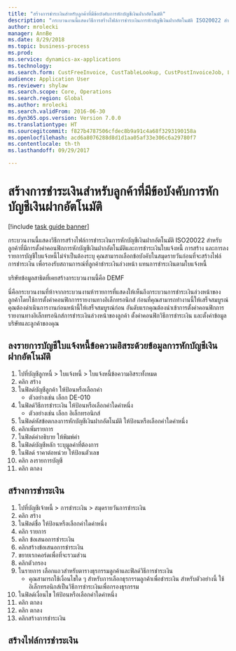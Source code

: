 ```yaml
--- 
title: "สร้างการชำระเงินสำหรับลูกค้าที่มีข้อบังคับการหักบัญชีเงินฝากอัตโนมัติ"
description: "กระบวนงานนี้แสดงวิธีการสร้างไฟล์การชำระเงินการหักบัญชีเงินฝากอัตโนมัติ ISO20022 สำหรับลูกค้าที่มีการตั้งค่าคอนฟิกการหักบัญชีเงินฝากอัตโนมัติและการชำระเงินใบแจ้งหนี้ "
author: mrolecki
manager: AnnBe
ms.date: 8/29/2018
ms.topic: business-process
ms.prod: 
ms.service: dynamics-ax-applications
ms.technology: 
ms.search.form: CustFreeInvoice, CustTableLookup, CustPostInvoiceJob, LedgerJournalTable, LedgerJournalTransCustPaym, SysQueryForm, CustPaymProposalEdit, BankAccountTableLookUp
audience: Application User
ms.reviewer: shylaw
ms.search.scope: Core, Operations
ms.search.region: Global
ms.author: mrolecki
ms.search.validFrom: 2016-06-30
ms.dyn365.ops.version: Version 7.0.0
ms.translationtype: HT
ms.sourcegitcommit: f827b4787506cfdec8b9a91c4a68f3293190158a
ms.openlocfilehash: acd6a8076288d8d1d1aa05af33e306c6a29780f7
ms.contentlocale: th-th
ms.lasthandoff: 09/29/2017

---
```

# <a name="create-payments-for-a-customer-who-have-direct-debit-mandates"></a>สร้างการชำระเงินสำหรับลูกค้าที่มีข้อบังคับการหักบัญชีเงินฝากอัตโนมัติ

[!include [task guide banner](../../includes/task-guide-banner.md)]

กระบวนงานนี้แสดงวิธีการสร้างไฟล์การชำระเงินการหักบัญชีเงินฝากอัตโนมัติ ISO20022 สำหรับลูกค้าที่มีการตั้งค่าคอนฟิกการหักบัญชีเงินฝากอัตโนมัติและการชำระเงินใบแจ้งหนี้  การสร้าง และการลงรายการบัญชีใบแจ้งหนี้ไม่จำเป็นต้องระบุ คุณสามารถเลือกข้อบังคับในสมุดรายวันก่อนที่จะสร้างไฟล์การชำระเงิน เพื่อรองรับสถานการณ์ที่ลูกค้าชำระเงินล่วงหน้า แทนการชำระเงินตามใบแจ้งหนี้



บริษัทข้อมูลสาธิตที่เคยสร้างกระบวนงานนี้คือ DEMF



นี่คือกระบวนงานที่ห้าจากกระบวนงานห้ารายการที่แสดงให้เห็นถึงกระบวนการชำระเงินล่วงหน้าของลูกค้าโดยใช้การตั้งค่าคอนฟิกการรายงานทางอิเล็กทรอนิกส์ ก่อนที่คุณสามารถทำงานนี้ให้เสร็จสมบูรณ์ คุณต้องดำเนินการงานก่อนหน้านี้ให้เสร็จสมบูรณ์ก่อน อันดับแรกคุณต้องนำเข้าการตั้งค่าคอนฟิกการรายงานทางอิเล็กทรอนิกส์การชำระเงินล่วงหน้าของลูกค้า ตั้งค่าคอนฟิกวิธีการชำระเงิน และตั้งค่าข้อมูลบริษัทและลูกค้าของคุณ 


## <a name="post-a-free-text-invoice-with-direct-debit-information"></a>ลงรายการบัญชีใบแจ้งหนี้ข้อความอิสระด้วยข้อมูลการหักบัญชีเงินฝากอัตโนมัติ
1. ไปที่บัญชีลูกหนี้ > ใบแจ้งหนี้ > ใบแจ้งหนี้ข้อความอิสระทั้งหมด
2. คลิก สร้าง
3. ในฟิลด์บัญชีลูกค้า ให้ป้อนหรือเลือกค่า
    * ตัวอย่างเช่น เลือก DE-010  
4. ในฟิลด์วิธีการชำระเงิน ให้ป้อนหรือเลือกค่าใดค่าหนึ่ง
    * ตัวอย่างเช่น เลือก อิเล็กทรอนิกส์  
5. ในฟิลด์หัสข้อตกลงการหักบัญชีเงินฝากอัตโนมัติ ให้ป้อนหรือเลือกค่าใดค่าหนึ่ง
6. คลิกเพิ่มรายการ
7. ในฟิลด์คำอธิบาย ให้พิมพ์ค่า
8. ในฟิลด์บัญชีหลัก ระบุมูลค่าที่ต้องการ
9. ในฟิลด์ ราคาต่อหน่วย ให้ป้อนตัวเลข
10. คลิก ลงรายการบัญชี
11. คลิก ตกลง

## <a name="create-a-payment"></a>สร้างการชำระเงิน
1. ไปที่บัญชีเจ้าหนี้ > การชำระเงิน > สมุดรายวันการชำระเงิน
2. คลิก สร้าง
3. ในฟิลด์ชื่อ ให้ป้อนหรือเลือกค่าใดค่าหนึ่ง
4. คลิก รายการ
5. คลิก ข้อเสนอการชำระเงิน
6. คลิกสร้างข้อเสนอการชำระเงิน
7. ขยายเรกคอร์ดเพื่อที่จะรวมส่วน
8. คลิกตัวกรอง 
9. ในรายการ เลือกแถวสำหรับตารางธุรกรรมลูกค้าและฟิลด์วิธีการชำระเงิน
    * คุณสามารถใช้เงื่อนไขใด ๆ สำหรับการเลือกธุรกรรมลูกค้าเพื่อชำระเงิน สำหรับตัวอย่างนี้ ใช้อิเล็กทรอนิกส์เป็นวิธีการชำระเงินเพื่อกรองธุรกรรม  
10. ในฟิลด์เงื่อนไข ให้ป้อนหรือเลือกค่าใดค่าหนึ่ง
11. คลิก ตกลง
12. คลิก ตกลง
13. คลิกสร้างการชำระเงิน

## <a name="generate-a-payment-file"></a>สร้างไฟล์การชำระเงิน


